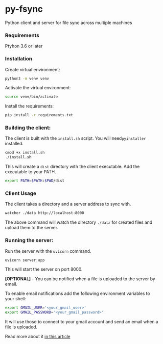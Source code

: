 # py-fsync
Python client and server for file sync across multiple machines

### Requirements

Ptyhon 3.6 or later

### Installation
Create virtual environment:

```bash
python3 -m venv venv
```

Activate the virtual environment:

```bash
source venv/bin/activate
```

Install the requirements:

```bash
pip install -r requirements.txt
```

### Building the client:

The client is built with the `install.sh` script.
You will need`pyinstaller` installed. 

```bash
cmod +x install.sh
./install.sh
```

This will create a `dist` directory with the client executable.
Add the executable to your PATH.

```bash
export PATH=$PATH:$PWD/dist
```

### Client Usage
The client takes a directory and a server address to sync with.

```bash
watcher ./data http://localhost:8000
```
The above command will watch the directory `./data` for created files and upload them to the server.

### Running the server:
Run the server with the `uvicorn` command.

```bash
uvicorn server:app
```

This will start the server on port 8000.

**[OPTIONAL]** - You can be notified when a file is uploaded to the server by email.

To enable email notifications add the following environment variables to your shell:

```bash
export GMAIL_USER='<your_gmail_user>'
export GMAIL_PASSWORD='<your_gmail_password>'
```

It will use those to connect to your gmail account and send an email when a file is uploaded.

Read more about it [in this article](https://realpython.com/python-send-email/)




